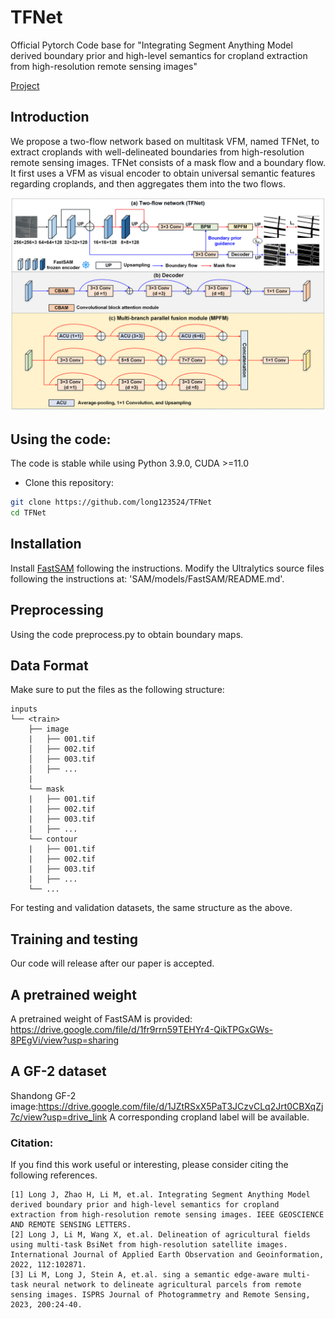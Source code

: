 # TFNet

Official Pytorch Code base for "Integrating Segment Anything Model derived boundary prior and high-level semantics for cropland extraction from high-resolution remote sensing images"

[Project](https://github.com/long123524/TFNet)

## Introduction

We propose a two-flow network based on multitask VFM, named TFNet, to extract croplands with well-delineated boundaries from high-resolution remote sensing images. TFNet consists of a mask flow and a boundary flow. It first uses a VFM as visual encoder to obtain universal semantic features regarding croplands, and then aggregates them into the two flows.  

<p align="center">
  <img src="imgs/TFNet.png" width="800"/>
</p>

## Using the code:

The code is stable while using Python 3.9.0, CUDA >=11.0

- Clone this repository:
```bash
git clone https://github.com/long123524/TFNet
cd TFNet
```

## Installation

Install [FastSAM](https://github.com/CASIA-IVA-Lab/FastSAM) following the instructions.
Modify the Ultralytics source files following the instructions at: 'SAM/models/FastSAM/README.md'.

## Preprocessing
Using the code preprocess.py to obtain boundary maps.

## Data Format

Make sure to put the files as the following structure:

```
inputs
└── <train>
    ├── image
    |   ├── 001.tif
    │   ├── 002.tif
    │   ├── 003.tif
    │   ├── ...
    |
    └── mask
    |   ├── 001.tif
    |   ├── 002.tif
    |   ├── 003.tif
    |   ├── ...
    └── contour
    |   ├── 001.tif
    |   ├── 002.tif
    |   ├── 003.tif
    |   ├── ...
    └── ...
```

For testing and validation datasets, the same structure as the above.

## Training and testing

Our code will release after our paper is accepted.

## A pretrained weight
A pretrained weight of FastSAM is provided: https://drive.google.com/file/d/1fr9rrn59TEHYr4-QikTPGxGWs-8PEgVi/view?usp=sharing

## A GF-2 dataset
Shandong GF-2 image:https://drive.google.com/file/d/1JZtRSxX5PaT3JCzvCLq2Jrt0CBXqZj7c/view?usp=drive_link A corresponding cropland label will be available. 

### Citation:
If you find this work useful or interesting, please consider citing the following references.
```
[1] Long J, Zhao H, Li M, et.al. Integrating Segment Anything Model derived boundary prior and high-level semantics for cropland extraction from high-resolution remote sensing images. IEEE GEOSCIENCE AND REMOTE SENSING LETTERS.
[2] Long J, Li M, Wang X, et.al. Delineation of agricultural fields using multi-task BsiNet from high-resolution satellite images. International Journal of Applied Earth Observation and Geoinformation, 2022, 112:102871.
[3] Li M, Long J, Stein A, et.al. sing a semantic edge-aware multi-task neural network to delineate agricultural parcels from remote sensing images. ISPRS Journal of Photogrammetry and Remote Sensing, 2023, 200:24-40.

```
